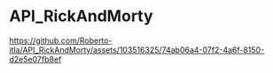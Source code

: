 # API_RickAndMorty
https://github.com/Roberto-itla/API_RickAndMorty/assets/103516325/74ab06a4-07f2-4a6f-8150-d2e5e07fb8ef
